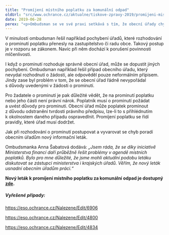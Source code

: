 ```yaml
---
title: "Promíjení místního poplatku za komunální odpad"
oldUrl: "src/www.ochrance.cz/aktualne/tiskove-zpravy-2019/promijeni-mistniho-poplatku-za-komunalni-odpad"
date: 2019-06-28
perex: "<p>Ombudsman se ve své praxi setkává s tím, že obecní úřady chybují při promíjení místního poplatku za provoz systému shromažďování, sběru, přepravy, třídění, využívání a odstraňování komunálních odpadů. Ombudsman proto ve spolupráci s Ministerstvem financí a krajskými úřady připravil nový informační leták, který obecním úřadům při rozhodování pomůže. </p>"
---
```


<!-- imported from the old website -->

<p>V minulosti ombudsman řešil například pochybení úřadů, které rozhodování o prominutí poplatku přenesly na zastupitelstvo či radu obce. Takový postup je v rozporu se zákonem. Navíc při něm dochází k porušení povinnosti mlčenlivosti. </p> <p>I když o prominutí rozhoduje správně obecní úřad, může se dopustit jiných pochybení. Ombudsman například řešil případ obecního úřadu, který nevydal rozhodnutí o žádosti, ale odpověděl pouze neformálním přípisem. Jindy zase byl problém v tom, že se obecní úřad řádně nevypořádal s důvody uvedenými v žádosti o prominutí. </p> <p>Pro žadatele o prominutí je pak důležité vědět, že na prominutí poplatku nebo jeho části není právní nárok. Poplatník musí o prominutí požádat a uvést důvody pro prominutí. Obecní úřad může poplatek prominout z důvodu odstranění tvrdosti právního předpisu, lze-li to s přihlédnutím k okolnostem daného případu ospravedlnit. Promíjení poplatku se řídí pravidly, které úřad musí dodržet.</p> <p>Jak při rozhodování o prominutí postupovat a vyvarovat se chyb poradí obecním úřadům nový informační leták.</p> <p>Ombudsmanka Anna Šabatová dodává: <i>„Jsem ráda, že se díky iniciativě Ministerstva financí daří průběžně řešit problémy v agendě místních poplatků. Bylo pro mne důležité, že jsme mohli aktuální podobu letáku diskutovat se zástupci ministerstva i krajských úřadů. Věřím, že nový leták usnadní obecním úřadům práci.“</i></p> <p><b>Nový leták k promíjení místního poplatku za komunální odpad je dostupný <a href="https://www.ochrance.cz/fileadmin/user_upload/Letaky/Komunalni-odpad_promijeni-poplatku.pdf" target="_blank">zde</a>.</b></p> <h5>Vyřešené případy:</h5> <p><a href="https://eso.ochrance.cz/Nalezene/Edit/6906" target="_blank">https://eso.ochrance.cz/Nalezene/Edit/6906</a> </p> <p><a href="https://eso.ochrance.cz/Nalezene/Edit/4800" target="_blank">https://eso.ochrance.cz/Nalezene/Edit/4800</a> </p> <p><a href="https://eso.ochrance.cz/Nalezene/Edit/4834" target="_blank">https://eso.ochrance.cz/Nalezene/Edit/4834</a> </p>
